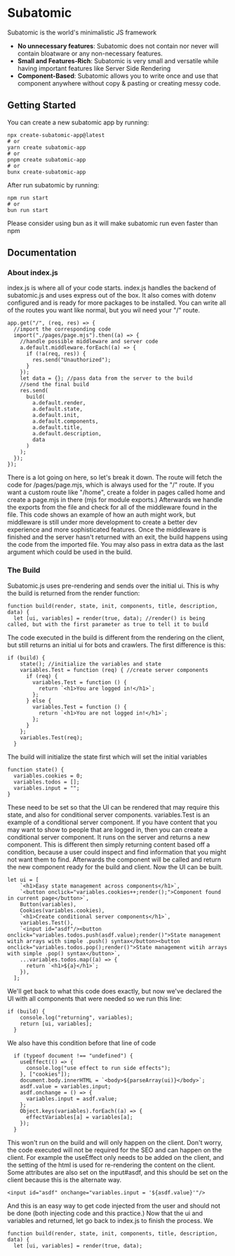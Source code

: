 # Subatomic 

Subatomic is the world's minimalistic JS framework

 - **No unnecessary features**: Subatomic does not contain nor never will contain bloatware or any non-necessary features. 
 -  **Small and Features-Rich**: Subatomic is very small and versatile while having important features like Server Side Rendering
 - **Component-Based**:  Subatomic allows you to write once and use that component anywhere without copy & pasting or creating messy code.

## Getting Started

You can create a new subatomic app by running:

    npx create-subatomic-app@latest
    # or
    yarn create subatomic-app
    # or
    pnpm create subatomic-app
    # or
    bunx create-subatomic-app

After run subatomic by running:

    npm run start
    # or
    bun run start
Please consider using bun as it will make subatomic run even faster than npm

## Documentation

### About index.js

index.js is where all of your code starts. index.js handles the backend of subatomic.js and uses express out of the box. It also comes with dotenv configured and is ready for more packages to be installed. You can write all of the routes you want like normal, but you wil need your "/" route.

```
app.get("/", (req, res) => {
  //import the corresponding code
  import("./pages/page.mjs").then((a) => {
    //handle possible middleware and server code
    a.default.middleware.forEach((a) => {
      if (!a(req, res)) {
        res.send("Unauthorized");
      }
    });
    let data = {}; //pass data from the server to the build
    //send the final build
    res.send(
      build(
        a.default.render,
        a.default.state,
        a.default.init,
        a.default.components,
        a.default.title,
        a.default.description,
        data
      )
    );
  });
});
```
There is a lot going on here, so let's break it down.
The route will fetch the code for /pages/page.mjs, which is always used for the "/" route. If you want a custom route like "/home", create a folder in pages called home and create a page.mjs in there (mjs for module exports.) Afterwards we handle the exports from the file and check for all of the middleware found in the file. This code shows an example of how an auth might work, but middleware is still under more development to create a better dev experience and more sophisticated features. Once the middleware is finished and the server hasn't returned with an exit, the build happens using the code from the imported file. You may also pass in extra data as the last argument which could be used in the build.

### The Build

Subatomic.js uses pre-rendering and sends over the initial ui. This is why the build is returned from the render function:
```
function build(render, state, init, components, title, description, data) {
  let [ui, variables] = render(true, data); //render() is being called, but with the first parameter as true to tell it to build
```
The code executed in the build is different from the rendering on the client, but still returns an initial ui for bots and crawlers. The first difference is this: 

```
if (build) {
    state(); //initialize the variables and state
    variables.Test = function (req) { //create server components
      if (req) {
        variables.Test = function () {
          return `<h1>You are logged in!</h1>`;
        };
      } else {
        variables.Test = function () {
          return `<h1>You are not logged in!</h1>`;
        };
      }
    };
    variables.Test(req);
  }
```

The build will initialize the state first which will set the initial variables

```
function state() {
  variables.cookies = 0;
  variables.todos = [];
  variables.input = "";
}
```
These need to be set so that the UI can be rendered that may require this state, and also for conditional server components. variables.Test is an example of a conditional server component. If you have content that you may want to show to people that are logged in, then you can create a conditional server component. It runs on the server and returns a new component. This is different then simply returning content based off a condition, because a user could inspect and find information that you might not want them to find. Afterwards the component will be called and return the new component ready for the build and client. Now the UI can be built.

```
let ui = [
    `<h1>Easy state management across components</h1>`,
    `<button onclick="variables.cookies++;render();">Component found in current page</button>`,
    Button(variables),
    Cookies(variables.cookies),
    `<h1>Create conditional server components</h1>`,
    variables.Test(),
    `<input id="asdf"/><button onclick="variables.todos.push(asdf.value);render()">State management witih arrays with simple .push() syntax</button><button onclick="variables.todos.pop();render()">State management witih arrays with simple .pop() syntax</button>`,
    ...variables.todos.map((a) => {
      return `<h1>${a}</h1>`;
    }),
  ];
```
We'll get back to what this code does exactly, but now we've declared the UI with all components that were needed so we run this line:

```
if (build) {
    console.log("returning", variables);
    return [ui, variables];
  }
```
We also have this condition before that line of code

```
  if (typeof document !== "undefined") {
    useEffect(() => {
      console.log("use effect to run side effects");
    }, ["cookies"]);
    document.body.innerHTML = `<body>${parseArray(ui)}</body>`;
    asdf.value = variables.input;
    asdf.onchange = () => {
      variables.input = asdf.value;
    };
    Object.keys(variables).forEach((a) => {
      effectVariables[a] = variables[a];
    });
  }
```
This won't run on the build and will only happen on the client. Don't worry, the code executed will not be required for the SEO and can happen on the client. For example the useEffect only needs to be added on the client, and the setting of the html is used for re-rendering the content on the client. Some attributes are also set on the input#asdf, and this should be set on the client because this is the alternate way.
```
<input id="asdf" onchange="variables.input = '${asdf.value}'"/>
```
And this is an easy way to get code injected from the user and should not be done (both injecting code and this practice.)
Now that the ui and variables and returned, let go back to index.js to finish the process. We 
```
function build(render, state, init, components, title, description, data) {
  let [ui, variables] = render(true, data);
```

